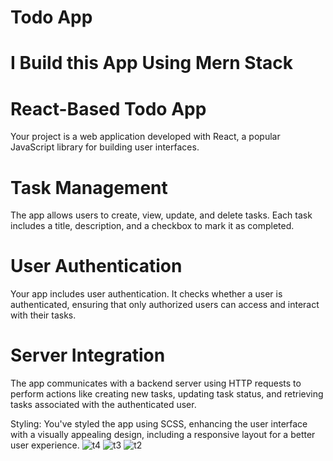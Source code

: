 # Todo App
# I Build this App Using Mern Stack

# React-Based Todo App 
Your project is a web application developed with React, a popular JavaScript library for building user interfaces.

# Task Management
The app allows users to create, view, update, and delete tasks. Each task includes a title, description, and a checkbox to mark it as completed.

# User Authentication
Your app includes user authentication. It checks whether a user is authenticated, ensuring that only authorized users can access and interact with their tasks.

# Server Integration
The app communicates with a backend server using HTTP requests to perform actions like creating new tasks, updating task status, and retrieving tasks associated with the authenticated user.

Styling: You've styled the app using SCSS, enhancing the user interface with a visually appealing design, including a responsive layout for a better user experience.
![t4](https://github.com/GyaneshwerJha/To_Do_MERN/assets/98211593/a463513d-669d-462f-8cd3-e86f5708c8d4)
![t3](https://github.com/GyaneshwerJha/To_Do_MERN/assets/98211593/c86f6ea9-dee3-4317-bf2d-8eaca27668f7)
![t2](https://github.com/GyaneshwerJha/To_Do_MERN/assets/98211593/5ecfe405-76ad-4aa1-8963-74bd4b23449c)
